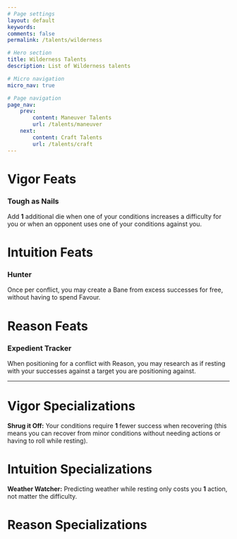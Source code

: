 ```yaml
---
# Page settings
layout: default
keywords:
comments: false
permalink: /talents/wilderness

# Hero section
title: Wilderness Talents
description: List of Wilderness talents

# Micro navigation
micro_nav: true

# Page navigation
page_nav:
    prev:
        content: Maneuver Talents
        url: /talents/maneuver
    next:
        content: Craft Talents
        url: /talents/craft
---
```


# Vigor Feats

### Tough as Nails

Add **1** additional die when one of your conditions increases a difficulty for you or when an opponent uses one of your conditions against you.



# Intuition Feats

### Hunter

Once per conflict, you may create a Bane from excess successes for free, without having to spend Favour.



# Reason Feats

### Expedient Tracker

When positioning for a conflict with Reason, you may research as if resting with your successes against a target you are positioning against.


---


# Vigor Specializations

**Shrug it Off:** Your conditions require **1** fewer success when recovering (this means you can recover from minor conditions without needing actions or having to roll while resting).



# Intuition Specializations

**Weather Watcher:** Predicting weather while resting only costs you **1** action, not matter the difficulty.



# Reason Specializations
